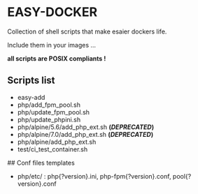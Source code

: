 # EASY-DOCKER

Collection of shell scripts that make esaier dockers life.

Include them in your images ...

**all scripts are POSIX compliants !**

## Scripts list

- easy-add
- php/add_fpm_pool.sh
- php/update_fpm_pool.sh
- php/update_phpini.sh
- php/alpine/5.6/add_php_ext.sh **(_DEPRECATED_)**
- php/alpine/7.0/add_php_ext.sh **(_DEPRECATED_)**
- php/alpine/add_php_ext.sh
- test/ci_test_container.sh

## Conf files templates

- php/etc/ : php{?version}.ini, php-fpm{?version}.conf, pool{?version}.conf

